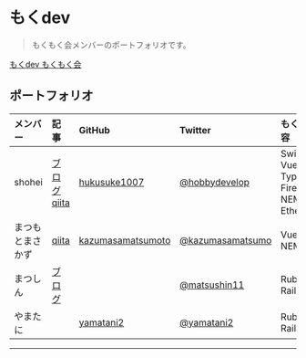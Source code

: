 # もくdev 

> もくもく会メンバーのポートフォリオです。

[もくdev もくもく会](https://mokudev.connpass.com/)
## ポートフォリオ
| メンバー | 記事 | GitHub | Twitter | もくもく内容 |
|:---|:---|:---|:---|:---|
|shohei |[ブログ](http://hobbydevelop.info/)<br>[qiita](https://qiita.com/hukusuke1007)<br> | [hukusuke1007](https://github.com/hukusuke1007)| [@hobbydevelop](https://twitter.com/hobbydevelop) | Swift Vue.js TypeScript Firebase NEM Ethereum |
|まつもとまさかず |[qiita](https://qiita.com/kazumasamatsumo)<br> | [kazumasamatsumoto](https://github.com/kazumasamatsumoto)| [@kazumasamatsumo](https://twitter.com/kazumasamatsumo) | Vue.js NEM |
|まつしん |[ブログ](https://matsushin11.com/)<br> | | [@matsushin11](https://twitter.com/matsushin11) | Ruby on Rails NEM |
|やまたに | | [yamatani2](https://github.com/yamatani2)| [@yamatani2](https://twitter.com/yamakume2) | Ruby on Rails |
___


